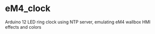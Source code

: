 # eM4_clock
Arduino 12 LED ring clock using NTP server, emulating eM4 wallbox HMI effects and colors
